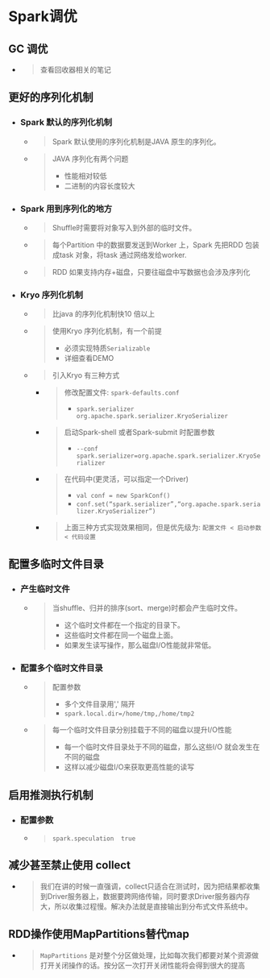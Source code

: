 


# Spark调优

## GC 调优
- > 查看回收器相关的笔记

## 更好的序列化机制
- ### Spark 默认的序列化机制
    - > Spark 默认使用的序列化机制是JAVA 原生的序列化。
    - > JAVA 序列化有两个问题
        > - 性能相对较低
        > - 二进制的内容长度较大

- ### Spark 用到序列化的地方
    - > Shuffle时需要将对象写入到外部的临时文件。
    - > 每个Partition 中的数据要发送到Worker 上，Spark 先把RDD 包装成task 对象，将task 通过网络发给worker.
    - > RDD 如果支持内存+磁盘，只要往磁盘中写数据也会涉及序列化

- ### Kryo 序列化机制
    - > 比java 的序列化机制快10 倍以上
    - > 使用Kryo 序列化机制，有一个前提
        > - 必须实现特质`Serializable`
        > - 详细查看DEMO
    - > 引入Kryo 有三种方式
        - > 修改配置文件: `spark-defaults.conf`
            > - `spark.serializer  org.apache.spark.serializer.KryoSerializer`
        - > 启动Spark-shell 或者Spark-submit 时配置参数
            > - `--conf spark.serializer=org.apache.spark.serializer.KryoSerializer`
        - > 在代码中(更灵活，可以指定一个Driver)
            > - `val conf = new SparkConf()`
            > - `conf.set(“spark.serializer”,“org.apache.spark.serializer.KryoSerializer”)`
        - > 上面三种方式实现效果相同，但是优先级为: `配置文件 < 启动参数 < 代码设置`

## 配置多临时文件目录
- ### 产生临时文件
    - > 当shuffle、归并的排序(sort、merge)时都会产生临时文件。
        > - 这个临时文件都在一个指定的目录下。
        > - 这些临时文件都在同一个磁盘上面。
        > - 如果发生读写操作，那么磁盘I/O性能就非常低。

- ### 配置多个临时文件目录
    - > 配置参数
        > - 多个文件目录用',' 隔开
        > - `spark.local.dir=/home/tmp,/home/tmp2`
    - > 每一个临时文件目录分别挂载于不同的磁盘以提升I/O性能
        > - 每一个临时文件目录处于不同的磁盘，那么这些I/O 就会发生在不同的磁盘
        > - 这样以减少磁盘I/O来获取更高性能的读写

## 启用推测执行机制
- ### 配置参数
    - > `spark.speculation  true `

## 减少甚至禁止使用 collect 
- > 我们在讲的时候一直强调，collect只适合在测试时，因为把结果都收集到Driver服务器上，数据要跨网络传输，同时要求Driver服务器内存大，所以收集过程慢。解决办法就是直接输出到分布式文件系统中。

## RDD操作使用MapPartitions替代map
- > `MapPartitions` 是对整个分区做处理，比如每次我们都要对某个资源做打开关闭操作的话。按分区一次打开关闭性能将会得到很大的提高




